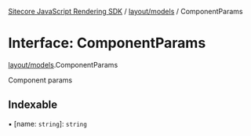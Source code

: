 [Sitecore JavaScript Rendering SDK](../README.md) / [layout/models](../modules/layout_models.md) / ComponentParams

# Interface: ComponentParams

[layout/models](../modules/layout_models.md).ComponentParams

Component params

## Indexable

▪ [name: `string`]: `string`
